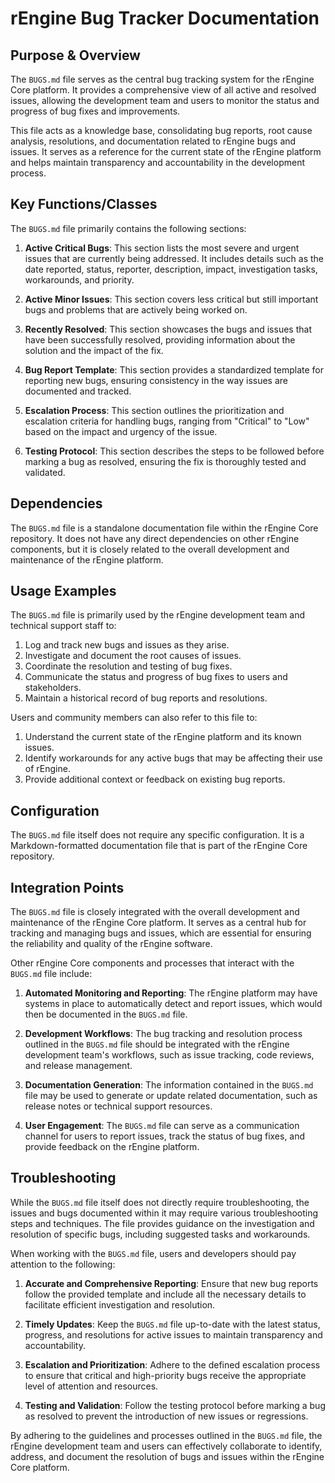 # rEngine Bug Tracker Documentation

## Purpose & Overview

The `BUGS.md` file serves as the central bug tracking system for the rEngine Core platform. It provides a comprehensive view of all active and resolved issues, allowing the development team and users to monitor the status and progress of bug fixes and improvements.

This file acts as a knowledge base, consolidating bug reports, root cause analysis, resolutions, and documentation related to rEngine bugs and issues. It serves as a reference for the current state of the rEngine platform and helps maintain transparency and accountability in the development process.

## Key Functions/Classes

The `BUGS.md` file primarily contains the following sections:

1. **Active Critical Bugs**: This section lists the most severe and urgent issues that are currently being addressed. It includes details such as the date reported, status, reporter, description, impact, investigation tasks, workarounds, and priority.

1. **Active Minor Issues**: This section covers less critical but still important bugs and problems that are actively being worked on.

1. **Recently Resolved**: This section showcases the bugs and issues that have been successfully resolved, providing information about the solution and the impact of the fix.

1. **Bug Report Template**: This section provides a standardized template for reporting new bugs, ensuring consistency in the way issues are documented and tracked.

1. **Escalation Process**: This section outlines the prioritization and escalation criteria for handling bugs, ranging from "Critical" to "Low" based on the impact and urgency of the issue.

1. **Testing Protocol**: This section describes the steps to be followed before marking a bug as resolved, ensuring the fix is thoroughly tested and validated.

## Dependencies

The `BUGS.md` file is a standalone documentation file within the rEngine Core repository. It does not have any direct dependencies on other rEngine components, but it is closely related to the overall development and maintenance of the rEngine platform.

## Usage Examples

The `BUGS.md` file is primarily used by the rEngine development team and technical support staff to:

1. Log and track new bugs and issues as they arise.
2. Investigate and document the root causes of issues.
3. Coordinate the resolution and testing of bug fixes.
4. Communicate the status and progress of bug fixes to users and stakeholders.
5. Maintain a historical record of bug reports and resolutions.

Users and community members can also refer to this file to:

1. Understand the current state of the rEngine platform and its known issues.
2. Identify workarounds for any active bugs that may be affecting their use of rEngine.
3. Provide additional context or feedback on existing bug reports.

## Configuration

The `BUGS.md` file itself does not require any specific configuration. It is a Markdown-formatted documentation file that is part of the rEngine Core repository.

## Integration Points

The `BUGS.md` file is closely integrated with the overall development and maintenance of the rEngine Core platform. It serves as a central hub for tracking and managing bugs and issues, which are essential for ensuring the reliability and quality of the rEngine software.

Other rEngine Core components and processes that interact with the `BUGS.md` file include:

1. **Automated Monitoring and Reporting**: The rEngine platform may have systems in place to automatically detect and report issues, which would then be documented in the `BUGS.md` file.

1. **Development Workflows**: The bug tracking and resolution process outlined in the `BUGS.md` file should be integrated with the rEngine development team's workflows, such as issue tracking, code reviews, and release management.

1. **Documentation Generation**: The information contained in the `BUGS.md` file may be used to generate or update related documentation, such as release notes or technical support resources.

1. **User Engagement**: The `BUGS.md` file can serve as a communication channel for users to report issues, track the status of bug fixes, and provide feedback on the rEngine platform.

## Troubleshooting

While the `BUGS.md` file itself does not directly require troubleshooting, the issues and bugs documented within it may require various troubleshooting steps and techniques. The file provides guidance on the investigation and resolution of specific bugs, including suggested tasks and workarounds.

When working with the `BUGS.md` file, users and developers should pay attention to the following:

1. **Accurate and Comprehensive Reporting**: Ensure that new bug reports follow the provided template and include all the necessary details to facilitate efficient investigation and resolution.

1. **Timely Updates**: Keep the `BUGS.md` file up-to-date with the latest status, progress, and resolutions for active issues to maintain transparency and accountability.

1. **Escalation and Prioritization**: Adhere to the defined escalation process to ensure that critical and high-priority bugs receive the appropriate level of attention and resources.

1. **Testing and Validation**: Follow the testing protocol before marking a bug as resolved to prevent the introduction of new issues or regressions.

By adhering to the guidelines and processes outlined in the `BUGS.md` file, the rEngine development team and users can effectively collaborate to identify, address, and document the resolution of bugs and issues within the rEngine Core platform.
